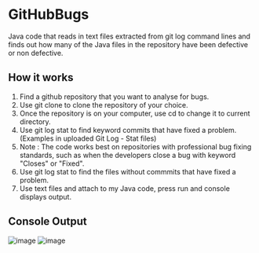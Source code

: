 # GitHubBugs
Java code that reads in text files extracted from git log command lines and finds out how many of the Java files in the repository have been defective or non defective. 

## How it works
1) Find a github repository that you want to analyse for bugs.
2) Use git clone to clone the repository of your choice. 
3) Once the repository is on your computer, use cd to change it to current directory.
4) Use git log stat to find keyword commits that have fixed a problem. (Examples in uploaded Git Log - Stat files)
5) Note : The code works best on repositories with professional bug fixing standards, such as when the developers close a bug with keyword "Closes" or "Fixed".
6) Use git log stat to find the files without commmits that have fixed a problem.
7) Use text files and attach to my Java code, press run and console displays output. 

## Console Output

![image](https://user-images.githubusercontent.com/32743122/49457403-b1a74880-f7e2-11e8-87ee-a004675f70fe.png)
![image](https://user-images.githubusercontent.com/32743122/49457410-b7049300-f7e2-11e8-8c8c-a0841810cc9e.png)
